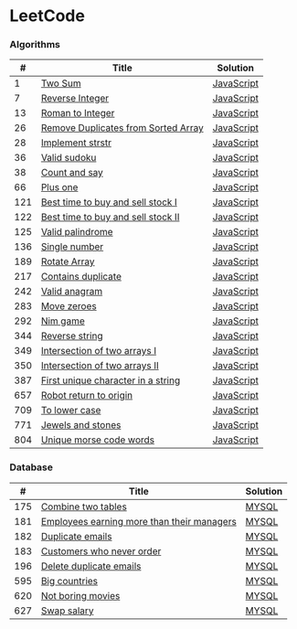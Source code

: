 LeetCode
========

### Algorithms
| # | Title | Solution |
|---| ----- | -------- |
|1|[Two Sum](https://leetcode.com/problems/two-sum/) | [JavaScript](https://github.com/vancelin/leetcode/blob/master/algorithms/two-sum.js)
|7|[Reverse Integer](https://leetcode.com/problems/reverse-integer/) | [JavaScript](https://github.com/vancelin/leetcode/blob/master/algorithms/reverse-integer.js)
|13|[Roman to Integer](https://leetcode.com/problems/roman-to-integer/) | [JavaScript](https://github.com/vancelin/leetcode/blob/master/algorithms/roman-to-integer.js)
|26|[Remove Duplicates from Sorted Array](https://leetcode.com/problems/remove-duplicates-from-sorted-array/) | [JavaScript](https://github.com/vancelin/leetcode/blob/master/algorithms/remove-duplicates-from-sorted-array.js)
|28|[Implement strstr](https://leetcode.com/problems/implement-strstr/) | [JavaScript](https://github.com/vancelin/leetcode/blob/master/algorithms/implement-strstr.js)
|36|[Valid sudoku](https://leetcode-cn.com/problems/valid-sudoku/) | [JavaScript](https://github.com/vancelin/leetcode/blob/master/algorithms/valid-sudoku.js)
|38|[Count and say](https://leetcode-cn.com/problems/count-and-say/) | [JavaScript](https://github.com/vancelin/leetcode/blob/master/algorithms/count-and-say.js)
|66|[Plus one](https://leetcode-cn.com/problems/plus-one) | [JavaScript](https://github.com/vancelin/leetcode/blob/master/algorithms/plus-one.js)
|121|[Best time to buy and sell stock I](https://leetcode-cn.com/problems/best-time-to-buy-and-sell-stock) |[JavaScript](https://github.com/vancelin/leetcode/blob/master/algorithms/best-time-to-buy-and-sell-stock-i.js)
|122|[Best time to buy and sell stock II](https://leetcode-cn.com/problems/best-time-to-buy-and-sell-stock-ii) |[JavaScript](https://github.com/vancelin/leetcode/blob/master/algorithms/best-time-to-buy-and-sell-stock-ii.js)
|125|[Valid palindrome](https://leetcode-cn.com/problems/valid-palindrome) |[JavaScript](https://github.com/vancelin/leetcode/blob/master/algorithms/valid-palindrome.js)
|136|[Single number](https://leetcode-cn.com/problems/single-number) |[JavaScript](https://github.com/vancelin/leetcode/blob/master/algorithms/single-number.js)
|189|[Rotate Array](https://leetcode-cn.com/problems/rotate-array) |[JavaScript](https://github.com/vancelin/leetcode/blob/master/algorithms/rotate-array.js)
|217|[Contains duplicate](https://leetcode-cn.com/problems/contains-duplicate) | [JavaScript](https://github.com/vancelin/leetcode/blob/master/algorithms/contains-duplicate.js)
|242|[Valid anagram](https://leetcode-cn.com/problems/valid-anagram) | [JavaScript](https://github.com/vancelin/leetcode/blob/master/algorithms/valid-anagram.js)
|283|[Move zeroes](https://leetcode-cn.com/problems/move-zeroes/) | [JavaScript](https://github.com/vancelin/leetcode/blob/master/algorithms/move-zeroes.js)
|292|[Nim game](https://leetcode-cn.com/problems/nim-game/) | [JavaScript](https://github.com/vancelin/leetcode/blob/master/algorithms/nim-game.js)
|344|[Reverse string](https://leetcode-cn.com/problems/reverse-string) | [JavaScript](https://github.com/vancelin/leetcode/blob/master/algorithms/reverse-string.js)
|349|[Intersection of two arrays I](https://leetcode-cn.com/problems/intersection-of-two-arrays) | [JavaScript](https://github.com/vancelin/leetcode/blob/master/algorithms/intersection-of-two-arrays.js)
|350|[Intersection of two arrays II](https://leetcode-cn.com/problems/intersection-of-two-arrays-ii) | [JavaScript](https://github.com/vancelin/leetcode/blob/master/algorithms/intersection-of-two-arrays-ii.js)
|387|[First unique character in a string](https://leetcode-cn.com/problems/first-unique-character-in-a-string) | [JavaScript](https://github.com/vancelin/leetcode/blob/master/algorithms/first-unique-character-in-a-string.js)
|657|[Robot return to origin](https://leetcode-cn.com/problems/robot-return-to-origin) | [JavaScript](https://github.com/vancelin/leetcode/blob/master/algorithms/robot-return-to-origin.js)
|709|[To lower case](https://leetcode-cn.com/problems/to-lower-case) | [JavaScript](https://github.com/vancelin/leetcode/blob/master/algorithms/to-lower-case.js)
|771|[Jewels and stones](https://leetcode-cn.com/problems/jewels-and-stones) | [JavaScript](https://github.com/vancelin/leetcode/blob/master/algorithms/jewels-and-stones.js)
|804|[Unique morse code words](https://leetcode-cn.com/problems/unique-morse-code-words) | [JavaScript](https://github.com/vancelin/leetcode/blob/master/algorithms/unique-morse-code-words.js)

### Database
| # | Title | Solution |
|---| ----- | -------- |
|175|[Combine two tables](https://leetcode-cn.com/problems/combine-two-tables) | [MYSQL](https://github.com/vancelin/leetcode/blob/master/databases/combine-two-tables.sql)
|181|[Employees earning more than their managers](https://leetcode-cn.com/problems/employees-earning-more-than-their-managers) | [MYSQL](https://github.com/vancelin/leetcode/blob/master/databases/employees-earning-more-than-their-manager.sql)
|182|[Duplicate emails](https://leetcode-cn.com/problems/duplicate-emails/) | [MYSQL](https://github.com/vancelin/leetcode/blob/master/databases/duplicate-emails.sql)
|183|[Customers who never order](https://leetcode-cn.com/problems/customers-who-never-order) | [MYSQL](https://github.com/vancelin/leetcode/blob/master/databases/customers-who-never-order.sql)
|196|[Delete duplicate emails](https://leetcode-cn.com/problems/delete-duplicate-emails/) | [MYSQL](https://github.com/vancelin/leetcode/blob/master/databases/delete-duplicate-emails.sql)
|595|[Big countries](https://leetcode-cn.com/problems/big-countries/) | [MYSQL](https://github.com/vancelin/leetcode/blob/master/databases/big-countries.sql)
|620|[Not boring movies](https://leetcode-cn.com/problems/not-boring-movies) | [MYSQL](https://github.com/vancelin/leetcode/blob/master/databases/not-boring-movies.sql)
|627|[Swap salary](https://leetcode-cn.com/problems/swap-salary) | [MYSQL](https://github.com/vancelin/leetcode/blob/master/databases/swap-salary.sql)
